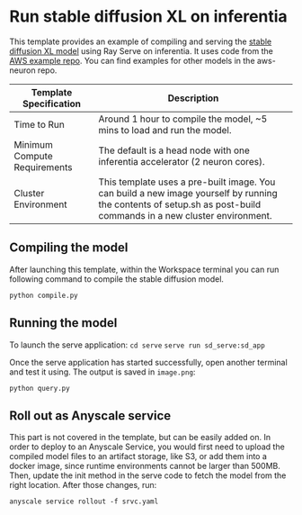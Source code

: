 # Run stable diffusion XL on inferentia

This template provides an example of compiling and serving the [stable diffusion XL model](https://huggingface.co/docs/diffusers/using-diffusers/sdxl) using Ray Serve on inferentia. It uses code from the [AWS example repo](https://github.com/aws-neuron/aws-neuron-samples/blob/master/torch-neuronx/inference/hf_pretrained_sdxl_base_and_refiner_1024_inference.ipynb). You can find examples for other models in the aws-neuron repo.

| Template Specification | Description |
| ---------------------- | ----------- |
| Time to Run | Around 1 hour to compile the model, ~5 mins to load and run the model. |
| Minimum Compute Requirements | The default is a head node with one inferentia accelerator (2 neuron cores).|
| Cluster Environment | This template uses a pre-built image. You can build a new image yourself by running the contents of setup.sh as post-build commands in a new cluster environment.  |

## Compiling the model

After launching this template, within the Workspace terminal you can run following command to compile the stable diffusion model.

`python compile.py`

## Running the model

To launch the serve application:
`cd serve`
`serve run sd_serve:sd_app`

Once the serve application has started successfully, open another terminal and test it using. The output is saved in `image.png`:

`python query.py`


## Roll out as Anyscale service

This part is not covered in the template, but can be easily added on. In order to deploy to an Anyscale Service, you would first need to upload the compiled model files to an artifact storage, like S3, or add them into a docker image, since runtime environments cannot be larger than 500MB. Then, update the init method in the serve code to fetch the model from the right location. After those changes, run:

`anyscale service rollout -f srvc.yaml`

